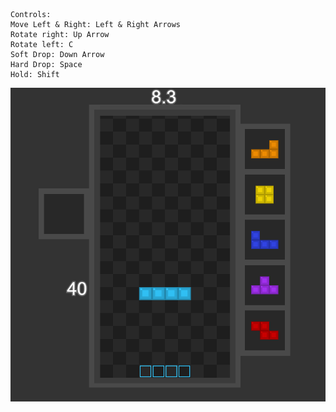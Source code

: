 

    Controls:
    Move Left & Right: Left & Right Arrows 
    Rotate right: Up Arrow
    Rotate left: C
    Soft Drop: Down Arrow
    Hard Drop: Space
    Hold: Shift
    
![Screen](https://github.com/akouzoukos/tetris/blob/2471e9c1ad1ac59161f7eded631e1e068eb5b6a7/screen.png)
